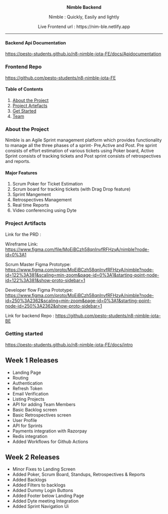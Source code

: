 
<p align="center"><b>Nimble Backend</b></p>
<p align="center">Nimble : Quickly, Easily and lightly</p>

<p align="center">Live Frontend url : <a>https://nim-ble.netlify.app</a></p>

<hr>

#### Backend Api Documentation

https://pesto-students.github.io/n8-nimble-iota-FE/docs/Apidocumentation

### Frontend Repo

https://github.com/pesto-students/n8-nimble-iota-FE

#### Table of Contents  
1. [About the Project](#about)  
2. [Project Artefacts](#artefacts)
3. [Get Started](#start)
4. [Team](#team)

  


### About the Project

Nimble is an Agile Sprint management platform which provides functionality to manage all the three phases of a sprint- Pre,Active and Post. Pre sprint consists of effort estimation of various tickets using Poker board, Active Sprint consists of tracking tickets and Post sprint consists of retrospectives and reports.

#### Major Features
1. Scrum Poker for Ticket Estimation
2. Scrum board for tracking tickets (with Drag Drop feature)
3. Sprint Mangement
4. Retrospectives Management
5. Real time Reports
6. Video conferencing using Dyte


### Project Artifacts

Link for the PRD : 

Wireframe Link: https://www.figma.com/file/MoEiBCzh58qnInvfRFHzyA/nimble?node-id=0%3A1

Scrum Master Figma Prototype: https://www.figma.com/proto/MoEiBCzh58qnInvfRFHzyA/nimble?node-id=122%3A381&scaling=min-zoom&page-id=0%3A1&starting-point-node-id=122%3A381&show-proto-sidebar=1

Developer flow Figma Prototype:  https://www.figma.com/proto/MoEiBCzh58qnInvfRFHzyA/nimble?node-id=250%3A2362&scaling=min-zoom&page-id=0%3A1&starting-point-node-id=250%3A2362&show-proto-sidebar=1

Link for backend Repo : https://github.com/pesto-students/n8-nimble-iota-BE


### Getting started

https://pesto-students.github.io/n8-nimble-iota-FE/docs/intro








## Week 1 Releases

-   Landing Page
-   Routing
-   Authentication
-   Refresh Token
-   Email Verification
-   Listing Projects
-   API for adding Team Members
-   Basic Backlog screen
-   Basic Retrospectives screen
-   User Profile
-   API for Sprints
-   Payments integration with Razorpay
-   Redis integration
-   Added Workflows for Github Actions

## Week 2 Releases

-   Minor Fixes to Landing Screen
-   Added Poker, Scrum Board, Standups, Retrospectives & Reports
-   Added Backlogs
-   Added Filters to backlogs
-   Added Dummy Login Buttons
-   Added Footer below Landing Page
-   Added Dyte meeting Integration
-   Added Sprint Navigation Ui
